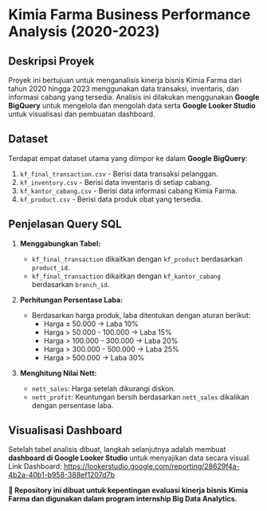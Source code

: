 # Kimia Farma Business Performance Analysis (2020-2023)

## Deskripsi Proyek
Proyek ini bertujuan untuk menganalisis kinerja bisnis Kimia Farma dari tahun 2020 hingga 2023 menggunakan data transaksi, inventaris, dan informasi cabang yang tersedia. Analisis ini dilakukan menggunakan **Google BigQuery** untuk mengelola dan mengolah data serta **Google Looker Studio** untuk visualisasi dan pembuatan dashboard.

## Dataset
Terdapat empat dataset utama yang diimpor ke dalam **Google BigQuery**:
1. `kf_final_transaction.csv` - Berisi data transaksi pelanggan.
2. `kf_inventory.csv` - Berisi data inventaris di setiap cabang.
3. `kf_kantor_cabang.csv` - Berisi data informasi cabang Kimia Farma.
4. `kf_product.csv` - Berisi data produk obat yang tersedia.

## Penjelasan Query SQL
1. **Menggabungkan Tabel:**
   - `kf_final_transaction` dikaitkan dengan `kf_product` berdasarkan `product_id`.
   - `kf_final_transaction` dikaitkan dengan `kf_kantor_cabang` berdasarkan `branch_id`.

2. **Perhitungan Persentase Laba:**
   - Berdasarkan harga produk, laba ditentukan dengan aturan berikut:
     - Harga ≤ 50.000 → Laba 10%
     - Harga > 50.000 - 100.000 → Laba 15%
     - Harga > 100.000 - 300.000 → Laba 20%
     - Harga > 300.000 - 500.000 → Laba 25%
     - Harga > 500.000 → Laba 30%

3. **Menghitung Nilai Nett:**
   - `nett_sales`: Harga setelah dikurangi diskon.
   - `nett_profit`: Keuntungan bersih berdasarkan `nett_sales` dikalikan dengan persentase laba.

## Visualisasi Dashboard
Setelah tabel analisis dibuat, langkah selanjutnya adalah membuat **dashboard di Google Looker Studio** untuk menyajikan data secara visual.
Link Dashboard: https://lookerstudio.google.com/reporting/28629f4a-4b2a-40b1-b958-388ef1207d7b

**📌 Repository ini dibuat untuk kepentingan evaluasi kinerja bisnis Kimia Farma dan digunakan dalam program internship Big Data Analytics.**


